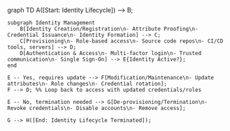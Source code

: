 graph TD
    A([Start: Identity Lifecycle]) --> B;

    subgraph Identity Management
        B[Identity Creation/Registration\n- Attribute Proofing\n- Credential Issuance\n- Identity Formation] --> C;
        C[Provisioning\n- Role-based access\n- Source code repos\n- CI/CD tools, servers] --> D;
        D[Authentication & Access\n- Multi-factor login\n- Trusted communication\n- Single Sign-On] --> E{Identity Active?};
    end

    E -- Yes, requires update --> F[Modification/Maintenance\n- Update attributes\n- Role changes\n- Credential rotation];
    F --> D; %% Loop back to access with updated credentials/roles

    E -- No, termination needed --> G[De-provisioning/Termination\n- Revoke credentials\n- Disable accounts\n- Remove access];

    G --> H([End: Identity Lifecycle Terminated]);
